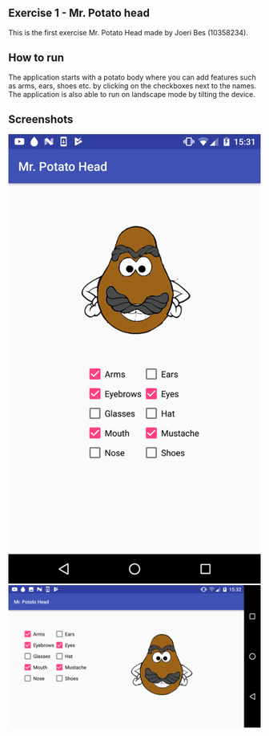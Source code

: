 
## Exercise 1 - Mr. Potato head

This is the first exercise Mr. Potato Head made by Joeri Bes (10358234).

## How to run

The application starts with a potato body where you can add features such as arms, ears, shoes etc. by clicking on the checkboxes next to the names. The application is also able to run on landscape mode by tilting the device. 

## Screenshots

![Alt text](/doc/portrait.png?raw=true "Portrait")
![Alt text](/doc/landscape.png?raw=true "Landscape")

